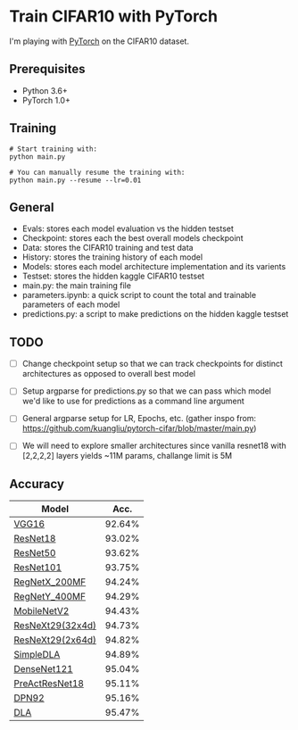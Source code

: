# Train CIFAR10 with PyTorch

I'm playing with [PyTorch](http://pytorch.org/) on the CIFAR10 dataset.

## Prerequisites
- Python 3.6+
- PyTorch 1.0+

## Training
```
# Start training with: 
python main.py

# You can manually resume the training with: 
python main.py --resume --lr=0.01
```

## General
- Evals: stores each model evaluation vs the hidden testset
- Checkpoint: stores each the best overall models checkpoint
- Data: stores the CIFAR10 training and test data
- History: stores the training history of each model
- Models: stores each model architecture implementation and its varients 
- Testset: stores the hidden kaggle CIFAR10 testset
- main.py: the main training file
- parameters.ipynb: a quick script to count the total and trainable parameters of each model
- predictions.py: a script to make predictions on the hidden kaggle testset

## TODO
- [ ] Change checkpoint setup so that we can track checkpoints for distinct architectures as opposed to overall best model
- [ ] Setup argparse for predictions.py so that we can pass which model we'd like to use for predictions as a command line argument
- [ ] General argparse setup for LR, Epochs, etc. (gather inspo from: https://github.com/kuangliu/pytorch-cifar/blob/master/main.py)
- [ ] We will need to explore smaller architectures since vanilla resnet18 with [2,2,2,2] layers yields ~11M params, challange limit is 5M


## Accuracy
| Model             | Acc.        |
| ----------------- | ----------- |
| [VGG16](https://arxiv.org/abs/1409.1556)              | 92.64%      |
| [ResNet18](https://arxiv.org/abs/1512.03385)          | 93.02%      |
| [ResNet50](https://arxiv.org/abs/1512.03385)          | 93.62%      |
| [ResNet101](https://arxiv.org/abs/1512.03385)         | 93.75%      |
| [RegNetX_200MF](https://arxiv.org/abs/2003.13678)     | 94.24%      |
| [RegNetY_400MF](https://arxiv.org/abs/2003.13678)     | 94.29%      |
| [MobileNetV2](https://arxiv.org/abs/1801.04381)       | 94.43%      |
| [ResNeXt29(32x4d)](https://arxiv.org/abs/1611.05431)  | 94.73%      |
| [ResNeXt29(2x64d)](https://arxiv.org/abs/1611.05431)  | 94.82%      |
| [SimpleDLA](https://arxiv.org/abs/1707.064)           | 94.89%      |
| [DenseNet121](https://arxiv.org/abs/1608.06993)       | 95.04%      |
| [PreActResNet18](https://arxiv.org/abs/1603.05027)    | 95.11%      |
| [DPN92](https://arxiv.org/abs/1707.01629)             | 95.16%      |
| [DLA](https://arxiv.org/pdf/1707.06484.pdf)           | 95.47%      |

